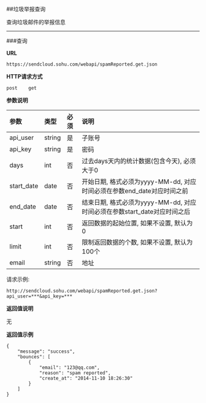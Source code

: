 ##垃圾举报查询
    
查询垃圾邮件的举报信息
     
- - -
###查询
     
**URL**
```  
https://sendcloud.sohu.com/webapi/spamReported.get.json
```
   
**HTTP请求方式**   
```
post    get
```
    
**参数说明**
    
|参数|类型|必须|说明|    
|:---|:---|:---|:---|
|api_user|string|是|子账号|
|api_key|string|是|密码|
|days|int|否|过去days天内的统计数据(包含今天), 必须大于0| 
|start_date|date|否|开始日期, 格式必须为yyyy-MM-dd, 对应时间必须在参数end_date对应时间之前|
|end_date|date|否|结束日期, 格式必须为yyyy-MM-dd, 对应时间必须在参数start_date对应时间之后|
|start|int|否|返回数据的起始位置, 如果不设置, 默认为0|
|limit|int|否|限制返回数据的个数, 如果不设置, 默认为100个|
|email|string|否|地址|查询该地址垃圾举报的详情|
    
请求示例:    
```
http://sendcloud.sohu.com/webapi/spamReported.get.json?api_user=***&api_key=***
```
    
**返回值说明**
    
无    
    
**返回值示例**    
```
{
    "message": "success",
    "bounces": [
        {
            "email": "123@qq.com",
            "reason": "spam reported",
            "create_at": "2014-11-10 18:26:30"
        }
    ]
}
```

